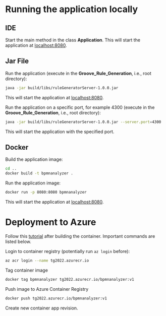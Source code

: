 # Running the application locally
## IDE
Start the main method in the class **Application**.
This will start the application at [localhost:8080](http://localhost:8080/).

## Jar File
Run the application (execute in the **Groove_Rule_Generation**, i.e., root directory):
```bash
java -jar build/libs/ruleGeneratorServer-1.0.0.jar
```
This will start the application at [localhost:8080](http://localhost:8080/).

Run the application on a specific port, for example 4300 (execute in the **Groove_Rule_Generation**, i.e., root directory):
```bash
java -jar build/libs/ruleGeneratorServer-1.0.0.jar --server.port=4300
```
This will start the application with the specified port.

## Docker
Build the application image:
```bash
cd ..
docker build -t bpmnanalyzer .
```

Run the application image:
```bash
docker run -p 8080:8080 bpmnanalyzer
```
This will start the application at [localhost:8080](http://localhost:8080/).

# Deployment to Azure
Follow this [tutorial](https://learn.microsoft.com/en-us/azure/container-instances/container-instances-tutorial-prepare-acr#log-in-to-container-registry) after building the container.
Important commands are listed below.

Login to container registry (potentially run `az login` before):
```bash
az acr login --name tg2022.azurecr.io
```

Tag container image
```bash
docker tag bpmnanalyzer tg2022.azurecr.io/bpmnanalyzer:v1
```

Push image to Azure Container Registry
```bash
docker push tg2022.azurecr.io/bpmnanalyzer:v1
```

Create new container app revision.